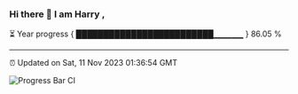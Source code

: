### Hi there 👋 I am Harry , 

⏳ Year progress { █████████████████████████▁▁▁▁▁ } 86.05 %

---

⏰ Updated on Sat, 11 Nov 2023 01:36:54 GMT

![Progress Bar CI](https://github.com/duykhang68/duykhang68/workflows/Progress%20Bar%20CI/badge.svg)
